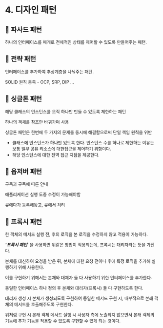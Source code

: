 # 4. 디자인 패턴

## 🎇 파사드 패턴

하나의 인터페이스를 매개로 전체적인 상태를 제어할 수 있도록 만들어주는 패턴.


## 🎇 전략 패턴

인터페이스를 추가하여 추상계층을 나눠주는 패턴.


SOLID 원칙 충족 - OCP, SRP, DIP ...


## 🎇 싱글톤 패턴

해당 클래스의 인스턴스를 오직 하나만 만들 수 있도록 제한하는 패턴


하나의 객체를 참조만 바꿔가며 사용


싱글톤 패턴은 한번에 두 가지의 문제를 동시에 해결함으로써 단일 책임 원칙을 위반

- 클래스에 인스턴스가 하나만 있도록 한다. 인스턴스 수를 하나로 제한하는 이유는 보통 일부 공유 리소스에 대한접근을 제어하기 위함이다.
- 해당 인스턴스에 대한 전역 접근 지점을 제공한다.


## 🎇 옵저버 패턴

구독과 구독에 따른 안내


애플리케이션 실행 도중 수정이 가능해야함


큐에다가 등록해놓고, 큐에서 처리


## 🎇 프록시 패턴

한 객체의 메서드 실행 전, 후의 로직을 본 로직을 수정하지 않고 적용이 가능하다.


***'프록시 패턴***' 을 사용하면 위같은 방법이 적용되는데, 프록시는 대리자라는 뜻을 가진다.


본체를 대신하여 요청을 받은 뒤, 본체에 대한 요청 전이나 후에 특정 로직을 추가해 실행하기 위해 사용한다.


이를 구현하기 위해서는 본체와 대체자 둘 다 사용하기 위한 인터페이스를 추가한다.


동일한 인터페이스 하나 정의 후 본체와 대리자(프록시) 둘 다 구현하도록 한다.


대리자 생성 시 본체가 생성되도록 구현하여 동일한 메서드 구현 시, 내부적으로 본래 객체의 메서드를 호출해주도록 구현한다.


위처럼 구현 시 본래 객체 메서드 실행 시 사용자 측에 노출되지 않으면서 본래 객체의 기능에 추가 기능을 적용할 수 있도록 구현할 수 있게 되는 것이다.
